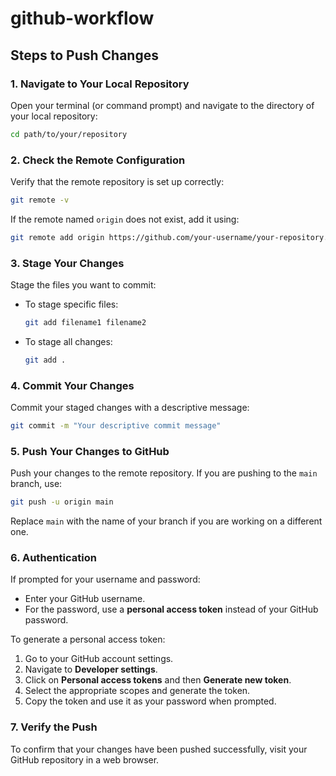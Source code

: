 # github-workflow

## Steps to Push Changes

### 1. Navigate to Your Local Repository

Open your terminal (or command prompt) and navigate to the directory of your local repository:

```bash
cd path/to/your/repository
```

### 2. Check the Remote Configuration

Verify that the remote repository is set up correctly:

```bash
git remote -v
```

If the remote named `origin` does not exist, add it using:

```bash
git remote add origin https://github.com/your-username/your-repository.git
```

### 3. Stage Your Changes

Stage the files you want to commit:

- To stage specific files:

  ```bash
  git add filename1 filename2
  ```

- To stage all changes:

  ```bash
  git add .
  ```

### 4. Commit Your Changes

Commit your staged changes with a descriptive message:

```bash
git commit -m "Your descriptive commit message"
```

### 5. Push Your Changes to GitHub

Push your changes to the remote repository. If you are pushing to the `main` branch, use:

```bash
git push -u origin main
```

Replace `main` with the name of your branch if you are working on a different one.

### 6. Authentication

If prompted for your username and password:

- Enter your GitHub username.
- For the password, use a **personal access token** instead of your GitHub password. 

To generate a personal access token:

1. Go to your GitHub account settings.
2. Navigate to **Developer settings**.
3. Click on **Personal access tokens** and then **Generate new token**.
4. Select the appropriate scopes and generate the token.
5. Copy the token and use it as your password when prompted.

### 7. Verify the Push

To confirm that your changes have been pushed successfully, visit your GitHub repository in a web browser.
